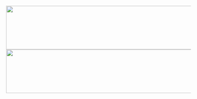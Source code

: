 <br/>

<a href="https://github.com/devxb/gitanimals/">
  <img src="https://render.gitanimals.org/lines/jooyoungnoh?pet-id=573539176064436608" height="120" width="600" align=right/>
  <img src="https://render.gitanimals.org/lines/jooyoungnoh?pet-id=573539176064436599" height="120" width="600" align=right/>
</a>

<br/>
